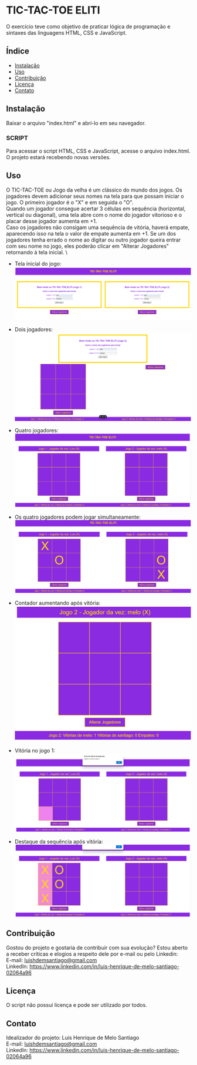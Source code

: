 # TIC-TAC-TOE ELITI

O exercício teve como objetivo de praticar lógica de programação e sintaxes das linguagens HTML, CSS e JavaScript.

## Índice

- [Instalação](#instalação)
- [Uso](#uso)
- [Contribuição](#contribuição)
- [Licença](#licença)
- [Contato](#contato)

## Instalação

Baixar o arquivo "index.html" e abrí-lo em seu navegador.

### SCRIPT

Para acessar o script HTML, CSS e JavaScript, acesse o arquivo index.html. O projeto estará recebendo novas versões.

## Uso

O TIC-TAC-TOE ou Jogo da velha é um clássico do mundo dos jogos. Os jogadores devem adicionar seus nomes na tela para que possam iniciar o jogo. O primeiro jogador é o "X" e em seguida o "O". \
Quando um jogador consegue acertar 3 células em sequência (horizontal, vertical ou diagonal), uma tela abre com o nome do jogador vitorioso e o placar desse jogador aumenta em +1. \
Caso os jogadores não consigam uma sequência de vitória, haverá empate, aparecendo isso na tela o valor de empate aumenta em +1. Se um dos jogadores tenha errado o nome ao digitar ou outro jogador queira entrar 
com seu nome no jogo, eles poderão clicar em "Alterar Jogadores" retornando à tela inicial. \

- Tela inicial do jogo:
![Tela inicial](https://github.com/luishmsantiago/tic-tac-toe-eliti/blob/main/image/tic-tac-toe-telainicial.png)
- Dois jogadores:
![Tela com dois jogadores](https://github.com/luishmsantiago/tic-tac-toe-eliti/blob/main/image/tic-tac-toe-2jogadores.png)
- Quatro jogadores:
![Tela com quatro jogadores](https://github.com/luishmsantiago/tic-tac-toe-eliti/blob/main/image/tic-tac-toe-4jogadores.png)
- Os quatro jogadores podem jogar simultaneamente:
![Quatro pessoas jogando simultaneamente](https://github.com/luishmsantiago/tic-tac-toe-eliti/blob/main/image/tic-tac-toe-gameplay-simultaneos.png)
- Contador aumentando após vitória:
![Contador após vitória](https://github.com/luishmsantiago/tic-tac-toe-eliti/blob/main/image/tic-tac-toe-vic-counter.png)

 
- Vitória no jogo 1:
![Vitória jogo 1](https://github.com/luishmsantiago/tic-tac-toe-eliti/blob/main/image/tic-tac-toe-vitoria.png)
- Destaque da sequência após vitória:
![Vitória jogo 1](https://github.com/luishmsantiago/tic-tac-toe-eliti/blob/main/image/tic-tac-toe-vitoria2.png)

## Contribuição

Gostou do projeto e gostaria de contribuir com sua evolução? Estou aberto a receber críticas e elogios a respeito dele por e-mail ou pelo Linkedin: \
E-mail: luishdemsantiago@gmail.com \
LinkedIn: https://www.linkedin.com/in/luis-henrique-de-melo-santiago-02064a96

## Licença

O script não possui licença e pode ser utilizado por todos.

## Contato

Idealizador do projeto: Luis Henrique de Melo Santiago \
E-mail: luishdemsantiago@gmail.com \
LinkedIn: https://www.linkedin.com/in/luis-henrique-de-melo-santiago-02064a96

